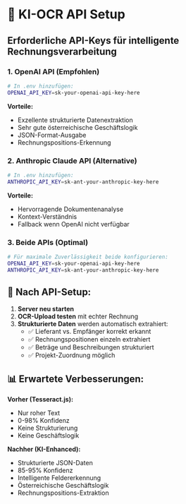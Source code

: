 # 🔑 KI-OCR API Setup

## Erforderliche API-Keys für intelligente Rechnungsverarbeitung

### 1. OpenAI API (Empfohlen)
```bash
# In .env hinzufügen:
OPENAI_API_KEY=sk-your-openai-api-key-here
```

**Vorteile:**
- Exzellente strukturierte Datenextraktion
- Sehr gute österreichische Geschäftslogik
- JSON-Format-Ausgabe
- Rechnungspositions-Erkennung

### 2. Anthropic Claude API (Alternative)
```bash
# In .env hinzufügen:
ANTHROPIC_API_KEY=sk-ant-your-anthropic-key-here
```

**Vorteile:**
- Hervorragende Dokumentenanalyse
- Kontext-Verständnis
- Fallback wenn OpenAI nicht verfügbar

### 3. Beide APIs (Optimal)
```bash
# Für maximale Zuverlässigkeit beide konfigurieren:
OPENAI_API_KEY=sk-your-openai-api-key-here
ANTHROPIC_API_KEY=sk-ant-your-anthropic-key-here
```

## 🚀 Nach API-Setup:

1. **Server neu starten**
2. **OCR-Upload testen** mit echter Rechnung
3. **Strukturierte Daten** werden automatisch extrahiert:
   - ✅ Lieferant vs. Empfänger korrekt erkannt
   - ✅ Rechnungspositionen einzeln extrahiert
   - ✅ Beträge und Beschreibungen strukturiert
   - ✅ Projekt-Zuordnung möglich

## 📊 Erwartete Verbesserungen:

**Vorher (Tesseract.js):**
- Nur roher Text
- 0-98% Konfidenz
- Keine Strukturierung
- Keine Geschäftslogik

**Nachher (KI-Enhanced):**
- Strukturierte JSON-Daten
- 85-95% Konfidenz
- Intelligente Feldererkennung
- Österreichische Geschäftslogik
- Rechnungspositions-Extraktion

